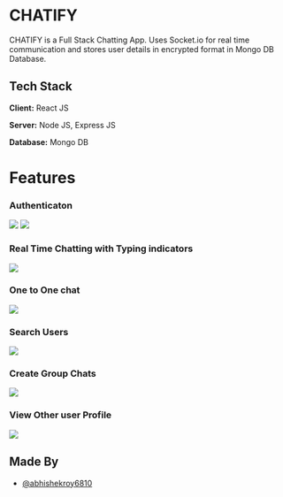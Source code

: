 # CHATIFY

CHATIFY is a Full Stack Chatting App.
Uses Socket.io for real time communication and stores user details in encrypted format in Mongo DB Database.

## Tech Stack

**Client:** React JS

**Server:** Node JS, Express JS

**Database:** Mongo DB

# Features

### Authenticaton

![](https://github.com/abhishekroy789/chat-app/blob/master/screenshots/login.png)
![](https://github.com/abhishekroy789/chat-app/blob/master/screenshots/register.png)

### Real Time Chatting with Typing indicators

![](https://github.com/abhishekroy789/chat-app/blob/master/screenshots/realtime.png)

### One to One chat

![](https://github.com/abhishekroy789/chat-app/blob/master/screenshots/main%20chats%20page.png)

### Search Users

![](https://github.com/abhishekroy789/chat-app/blob/master/screenshots/search.png)

### Create Group Chats

![](https://github.com/abhishekroy789/chat-app/blob/master/screenshots/create%20group.png)

### View Other user Profile

![](https://github.com/abhishekroy789/chat-app/blob/master/screenshots/profile.png)

## Made By

- [@abhishekroy6810](https://github.com/abhishekroy6810)
